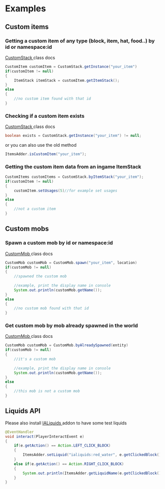 # Examples

## Custom items

### Getting a custom item of any type \(block, item, hat, food..\) by id or namespace:id

[CustomStack ](https://github.com/LoneDev6/API-ItemsAdder/blob/master/src/main/java/dev/lone/itemsadder/api/CustomStack.java)class docs

```java
CustomItem customItem = CustomStack.getInstance("your_item")
if(customItem != null)
{
    ItemStack itemStack = customItem.getItemStack();
}
else
{
    //no custom item found with that id
}
```

### Checking if a custom item exists

[CustomStack ](https://github.com/LoneDev6/API-ItemsAdder/blob/master/src/main/java/dev/lone/itemsadder/api/CustomStack.java)class docs

```java
boolean exists = CustomStack.getInstance("your_item") != null;
```

or you can also use the old method

```java
ItemsAdder.isCustomItem("your_item");
```

### Getting the custom item data from an ingame ItemStack

```java
CustomItems customItems = CustomStack.byItemStack("your_item");
if(customItem != null)
{
    customItem.setUsages(5)//for example set usages
}
else
{
    //not a custom item
}
```

## Custom mobs

### Spawn a custom mob by id or namespace:id

[CustomMob ](https://github.com/LoneDev6/API-ItemsAdder/blob/master/src/main/java/dev/lone/itemsadder/api/CustomMob.java)class docs

```java
CustomMob customMob = CustomMob.spawn("your_item", location)
if(customMob != null)
{
    //spawned the custom mob
    
    //example, print the display name in console
    System.out.println(customMob.getName());
}
else
{
    //no custom mob found with that id
}
```

### Get custom mob by mob already spawned in the world

[CustomMob ](https://github.com/LoneDev6/API-ItemsAdder/blob/master/src/main/java/dev/lone/itemsadder/api/CustomMob.java)class docs

```java
CustomMob customMob = CustomMob.byAlreadySpawned(entity)
if(customMob != null)
{
    //it's a custom mob
    
    //example, print the display name in console
    System.out.println(customMob.getName());
}
else
{
    //this mob is not a custom mob
}
```

## Liquids API

Please also install [IALiquids ](https://www.spigotmc.org/resources/84386)addon to have some test liquids

```java
@EventHandler
void interact(PlayerInteractEvent e)
{
    if(e.getAction() == Action.LEFT_CLICK_BLOCK)
    {
        ItemsAdder.setLiquid("ialiquids:red_water", e.getClickedBlock().getLocation());
    }
    else if(e.getAction() == Action.RIGHT_CLICK_BLOCK)
    {
        System.out.println(ItemsAdder.getLiquidName(e.getClickedBlock().getRelative(e.getBlockFace()).getLocation()));
    }
}
```

